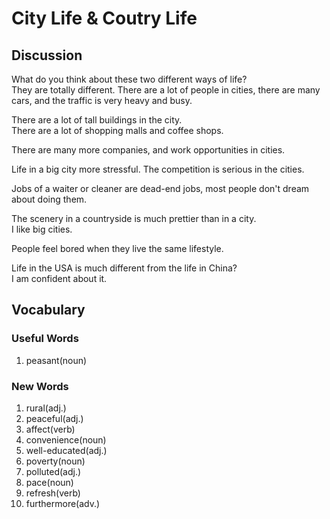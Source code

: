 # City Life & Coutry Life
## Discussion
What do you think about these two different ways of life?  
They are totally different. There are a lot of people in cities, there are many cars, and the traffic is very heavy and busy.  

There are a lot of tall buildings in the city.  
There are a lot of shopping malls and coffee shops.  

There are many more companies, and work opportunities in cities.  

Life in a big city more stressful. The competition is serious in the cities.  

Jobs of a waiter or cleaner are dead-end jobs, most people don't dream about doing them.  

The scenery in a countryside is much prettier than in a city.  
I like big cities.  

People feel bored when they live the same lifestyle.  

Life in the USA is much different from the life in China?  
I am confident about it.  

## Vocabulary
### Useful Words
1. peasant(noun)


### New Words
1. rural(adj.)
1. peaceful(adj.)
1. affect(verb)
1. convenience(noun)
1. well-educated(adj.)
1. poverty(noun)
1. polluted(adj.)
1. pace(noun)
1. refresh(verb)
1. furthermore(adv.)

